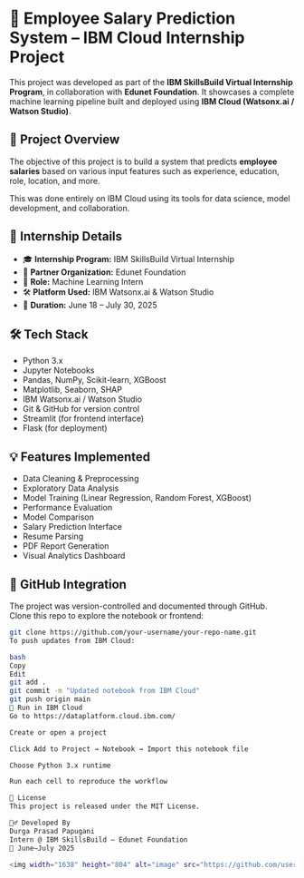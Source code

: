# 🚀 Employee Salary Prediction System – IBM Cloud Internship Project

This project was developed as part of the **IBM SkillsBuild Virtual Internship Program**, in collaboration with **Edunet Foundation**. It showcases a complete machine learning pipeline built and deployed using **IBM Cloud (Watsonx.ai / Watson Studio)**.

## 📌 Project Overview

The objective of this project is to build a system that predicts **employee salaries** based on various input features such as experience, education, role, location, and more.

This was done entirely on IBM Cloud using its tools for data science, model development, and collaboration.

## 🎯 Internship Details

- 🎓 **Internship Program:** IBM SkillsBuild Virtual Internship
- 🤝 **Partner Organization:** Edunet Foundation
- 🧠 **Role:** Machine Learning Intern
- 🛠️ **Platform Used:** IBM Watsonx.ai & Watson Studio
- 📅 **Duration:** June 18 – July 30, 2025

## 🛠️ Tech Stack

- Python 3.x
- Jupyter Notebooks
- Pandas, NumPy, Scikit-learn, XGBoost
- Matplotlib, Seaborn, SHAP
- IBM Watsonx.ai / Watson Studio
- Git & GitHub for version control
- Streamlit (for frontend interface)
- Flask (for deployment)

## 💡 Features Implemented

- Data Cleaning & Preprocessing
- Exploratory Data Analysis
- Model Training (Linear Regression, Random Forest, XGBoost)
- Performance Evaluation
- Model Comparison
- Salary Prediction Interface
- Resume Parsing
- PDF Report Generation
- Visual Analytics Dashboard

## 🔗 GitHub Integration

The project was version-controlled and documented through GitHub.  
Clone this repo to explore the notebook or frontend:

```bash
git clone https://github.com/your-username/your-repo-name.git
To push updates from IBM Cloud:

bash
Copy
Edit
git add .
git commit -m "Updated notebook from IBM Cloud"
git push origin main
🧪 Run in IBM Cloud
Go to https://dataplatform.cloud.ibm.com/

Create or open a project

Click Add to Project → Notebook → Import this notebook file

Choose Python 3.x runtime

Run each cell to reproduce the workflow

📄 License
This project is released under the MIT License.

🙋‍♂️ Developed By
Durga Prasad Papugani
Intern @ IBM SkillsBuild – Edunet Foundation
📅 June–July 2025

<img width="1638" height="804" alt="image" src="https://github.com/user-attachments/assets/eb8e9c12-9c66-45c3-aba0-dcc1a693974f" />

